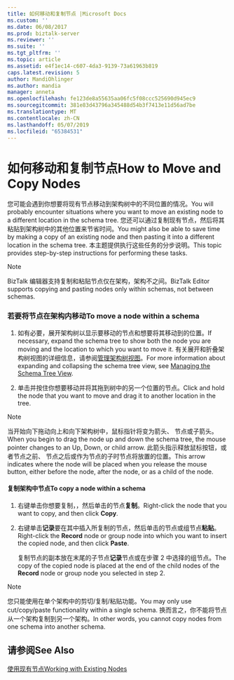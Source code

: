 ```yaml
---
title: 如何移动和复制节点 |Microsoft Docs
ms.custom: ''
ms.date: 06/08/2017
ms.prod: biztalk-server
ms.reviewer: ''
ms.suite: ''
ms.tgt_pltfrm: ''
ms.topic: article
ms.assetid: e4f1ec14-c607-4da3-9139-73a61963b819
caps.latest.revision: 5
author: MandiOhlinger
ms.author: mandia
manager: anneta
ms.openlocfilehash: fe123de8a55635aa06fc5f08ccc525690d945ec9
ms.sourcegitcommit: 381e83d43796a345488d54b3f7413e11d56ad7be
ms.translationtype: MT
ms.contentlocale: zh-CN
ms.lasthandoff: 05/07/2019
ms.locfileid: "65384531"
---
```

# <a name="how-to-move-and-copy-nodes"></a><span data-ttu-id="1b052-102">如何移动和复制节点</span><span class="sxs-lookup"><span data-stu-id="1b052-102">How to Move and Copy Nodes</span></span>
<span data-ttu-id="1b052-103">您可能会遇到你想要将现有节点移动到架构树中的不同位置的情况。</span><span class="sxs-lookup"><span data-stu-id="1b052-103">You will probably encounter situations where you want to move an existing node to a different location in the schema tree.</span></span> <span data-ttu-id="1b052-104">您还可以通过复制现有节点，然后将其粘贴到架构树中的其他位置来节省时间。</span><span class="sxs-lookup"><span data-stu-id="1b052-104">You might also be able to save time by making a copy of an existing node and then pasting it into a different location in the schema tree.</span></span> <span data-ttu-id="1b052-105">本主题提供执行这些任务的分步说明。</span><span class="sxs-lookup"><span data-stu-id="1b052-105">This topic provides step-by-step instructions for performing these tasks.</span></span>  
  
> [!NOTE]
>  <span data-ttu-id="1b052-106">BizTalk 编辑器支持复制和粘贴节点仅在架构，架构不之间。</span><span class="sxs-lookup"><span data-stu-id="1b052-106">BizTalk Editor supports copying and pasting nodes only within schemas, not between schemas.</span></span>  
  
### <a name="to-move-a-node-within-a-schema"></a><span data-ttu-id="1b052-107">若要将节点在架构内移动</span><span class="sxs-lookup"><span data-stu-id="1b052-107">To move a node within a schema</span></span>  
  
1.  <span data-ttu-id="1b052-108">如有必要，展开架构树以显示要移动的节点和想要将其移动到的位置。</span><span class="sxs-lookup"><span data-stu-id="1b052-108">If necessary, expand the schema tree to show both the node you are moving and the location to which you want to move it.</span></span> <span data-ttu-id="1b052-109">有关展开和折叠架构树视图的详细信息，请参阅[管理架构树视图](../core/how-to-manage-the-schema-tree-view.md)。</span><span class="sxs-lookup"><span data-stu-id="1b052-109">For more information about expanding and collapsing the schema tree view, see [Managing the Schema Tree View](../core/how-to-manage-the-schema-tree-view.md).</span></span>  
  
2.  <span data-ttu-id="1b052-110">单击并按住你想要移动并将其拖到树中的另一个位置的节点。</span><span class="sxs-lookup"><span data-stu-id="1b052-110">Click and hold the node that you want to move and drag it to another location in the tree.</span></span>  
  
> [!NOTE]
>  <span data-ttu-id="1b052-111">当开始向下拖动向上和向下架构树中，鼠标指针将变为箭头、 节点或子箭头。</span><span class="sxs-lookup"><span data-stu-id="1b052-111">When you begin to drag the node up and down the schema tree, the mouse pointer changes to an Up, Down, or child arrow.</span></span> <span data-ttu-id="1b052-112">此箭头指示释放鼠标按钮，或者节点之前、 节点之后或作为节点的子时节点将放置的位置。</span><span class="sxs-lookup"><span data-stu-id="1b052-112">This arrow indicates where the node will be placed when you release the mouse button, either before the node, after the node, or as a child of the node.</span></span>  
  
#### <a name="to-copy-a-node-within-a-schema"></a><span data-ttu-id="1b052-113">复制架构中节点</span><span class="sxs-lookup"><span data-stu-id="1b052-113">To copy a node within a schema</span></span>  
  
1.  <span data-ttu-id="1b052-114">右键单击你想要复制，，然后单击的节点**复制**。</span><span class="sxs-lookup"><span data-stu-id="1b052-114">Right-click the node that you want to copy, and then click **Copy**.</span></span>  
  
2.  <span data-ttu-id="1b052-115">右键单击**记录**要在其中插入所复制的节点，然后单击的节点或组节点**粘贴**。</span><span class="sxs-lookup"><span data-stu-id="1b052-115">Right-click the **Record** node or group node into which you want to insert the copied node, and then click **Paste**.</span></span>  
  
     <span data-ttu-id="1b052-116">复制节点的副本放在末尾的子节点**记录**节点或在步骤 2 中选择的组节点。</span><span class="sxs-lookup"><span data-stu-id="1b052-116">The copy of the copied node is placed at the end of the child nodes of the **Record** node or group node you selected in step 2.</span></span>  
  
> [!NOTE]
>  <span data-ttu-id="1b052-117">您只能使用在单个架构中的剪切/复制/粘贴功能。</span><span class="sxs-lookup"><span data-stu-id="1b052-117">You may only use cut/copy/paste functionality within a single schema.</span></span> <span data-ttu-id="1b052-118">换而言之，你不能将节点从一个架构复制到另一个架构。</span><span class="sxs-lookup"><span data-stu-id="1b052-118">In other words, you cannot copy nodes from one schema into another schema.</span></span>  
  
## <a name="see-also"></a><span data-ttu-id="1b052-119">请参阅</span><span class="sxs-lookup"><span data-stu-id="1b052-119">See Also</span></span>  
 [<span data-ttu-id="1b052-120">使用现有节点</span><span class="sxs-lookup"><span data-stu-id="1b052-120">Working with Existing Nodes</span></span>](../core/working-with-existing-nodes.md)